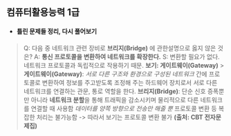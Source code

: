 ## 컴퓨터활용능력 1급

- #### 틀린 문제들 정리, 다시 풀어보기

> Q: 다음 중 네트워크 관련 장비로 **브리지(Bridge)** 에 관한설명으로 옳지 않은 것은?
> A: **통신 프로토콜을 변환하여 네트워크를 확장한다.**
> S: 변환할 필요가 없다. 네트워크 프로토콜과 독립적으로 작용하기 때문.
> **보기: 게이트웨이(Gateway)** > **게이트웨이(Gateway)**: _서로 다른 구조와 환경으로 구성된 네트워크_ 간에 프로토콜로 변환하여 정보를 주고받도록 조정해 주는 하드웨어 장치로서 서로 다른 네트워크를 연결하는 관문, 통로 역할을 한다.
> **브리지(Bridge)**: 단순 신호 증폭뿐만 아니라 **네트워크 분할**을 통해 트래픽을 감소시키며 물리적으로 다른 네트워크를 연결할 때 사용함
> _데이터를 양쪽 방향으로 전송만 해줄 뿐_ 프로토콜 변환 등 복잡한 처리는 불가능함 -> 따라서 보기는 프로토콜 변환 불가 **(출처: CBT 전자문제집)**
